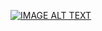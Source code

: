 [![IMAGE ALT TEXT](http://img.youtube.com/vi/YT6cDmgSF-s/0.jpg)](https://www.youtube.com/watch?v=YT6cDmgSF-s "2023 _MultiMedia__Team_10_Final_Project")
